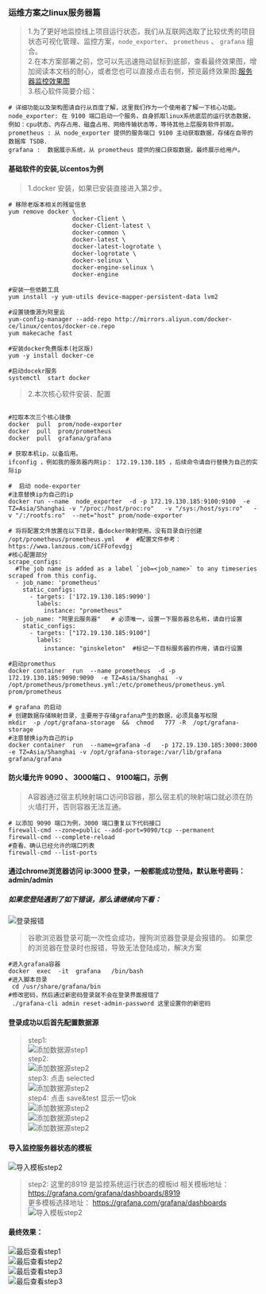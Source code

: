 ### 运维方案之linux服务器篇    
> 1.为了更好地监控线上项目运行状态，我们从互联网选取了比较优秀的项目状态可视化管理、监控方案，`node_exporter`、 `prometheus` 、 `grafana` 组合。  
> 2.在本方案部署之前，您可以先迅速拖动鼠标到底部，查看最终效果图，增加阅读本文档的耐心，或者您也可以直接点击右侧，预览最终效果图:[服务器监控效果图](https://grafana.com/grafana/dashboards/8919)  
> 3.核心软件简要介绍：
```code  
# 详细功能以及架构图请自行从百度了解，这里我们作为一个使用者了解一下核心功能。    
node_exporter: 在 9100 端口启动一个服务，自身抓取linux系统底层的运行状态数据，例如：cpu状态、内存占用、磁盘占用、网络传输状态等，等待其他上层服务软件抓取。
prometheus : 从 node_exporter 提供的服务端口 9100 主动获取数据，存储在自带的数据库 TSDB. 
grafana :  数据展示系统，从 prometheus 提供的接口获取数据，最终展示给用户。
```

#### 基础软件的安装,以centos为例    
> 1.docker 安装，如果已安装直接进入第2步。 
```code  
# 移除老版本相关的残留信息
yum remove docker \
                  docker-Client \
                  docker-Client-latest \
                  docker-common \
                  docker-latest \
                  docker-latest-logrotate \
                  docker-logrotate \
                  docker-selinux \
                  docker-engine-selinux \
                  docker-engine

#安装一些依赖工具
yum install -y yum-utils device-mapper-persistent-data lvm2

#设置镜像源为阿里云
yum-config-manager --add-repo http://mirrors.aliyun.com/docker-ce/linux/centos/docker-ce.repo
yum makecache fast

#安装docker免费版本(社区版)
yum -y install docker-ce

#启动docekr服务
systemctl  start docker

```
> 2.本次核心软件安装、配置   
```code  

#拉取本次三个核心镜像
docker  pull  prom/node-exporter
docker  pull  prom/prometheus
docker  pull  grafana/grafana

# 获取本机ip，以备后用。
ifconfig ，例如我的服务器内网ip： 172.19.130.185 ，后续命令请自行替换为自己的实际ip 

#  启动 node-exporter 
#注意替换ip为自己的ip 
docker run --name  node_exporter  -d -p 172.19.130.185:9100:9100  -e TZ=Asia/Shanghai -v "/proc:/host/proc:ro"   -v "/sys:/host/sys:ro"   -v "/:/rootfs:ro"  --net="host" prom/node-exporter

# 将将配置文件放置在以下目录，备docker映射使用。没有目录自行创建
/opt/prometheus/prometheus.yml   #  #配置文件参考：https://wwa.lanzous.com/iCFFofevdgj
#核心配置部分
scrape_configs:
  #The job name is added as a label `job=<job_name>` to any timeseries scraped from this config.
  - job_name: 'prometheus'
    static_configs:
      - targets: ['172.19.130.185:9090']
        labels:
          instance: "prometheus"
  - job_name: "阿里云服务器"   # 必须唯一，设置一下服务器总名称，请自行设置
    static_configs:
      - targets: ["172.19.130.185:9100"]
        labels:
          instance: "ginskeleton"  #标记一下目标服务器的作用，请自行设置

#启动promethus
docker container  run  --name prometheus  -d -p    172.19.130.185:9090:9090  -e TZ=Asia/Shanghai  -v  /opt/prometheus/prometheus.yml:/etc/prometheus/prometheus.yml  prom/prometheus

# grafana 的启动 
# 创建数据存储映射目录，主要用于存储grafana产生的数据，必须具备写权限
mkdir  -p /opt/grafana-storage  &&  chmod   777 -R  /opt/grafana-storage
#注意替换ip为自己的ip 
docker container  run  --name=grafana -d   -p 172.19.130.185:3000:3000   -e TZ=Asia/Shanghai -v /opt/grafana-storage:/var/lib/grafana grafana/grafana
```

#### 防火墙允许 9090 、 3000端口 、 9100端口，示例 
> A容器通过宿主机映射端口访问B容器，那么宿主机的映射端口就必须在防火墙打开，否则容器无法互通。
```code  
# 以添加 9090 端口为例，3000 端口重复以下代码接口
firewall-cmd --zone=public --add-port=9090/tcp --permanent
firewall-cmd --complete-reload
#查看、确认已经允许的端口列表
firewall-cmd --list-ports   
```

#### 通过chrome浏览器访问 ip:3000  登录，一般都能成功登陆，默认账号密码：admin/admin

##### 如果您登陆遇到了如下错误，那么请继续向下看：
![登录报错](https://www.ginskeleton.com/images/login_err.jpg)    
> 谷歌浏览器登录可能一次性会成功，搜狗浏览器登录是会报错的。
> 如果您的浏览器在登录时也报错，导致无法登陆成功，解决方案
```code   
#进入grafana容器
docker  exec  -it  grafana   /bin/bash
#进入脚本目录
 cd /usr/share/grafana/bin
#修改密码，然后通过新密码登录就不会在登录界面报错了
 ./grafana-cli admin reset-admin-password 这里设置你的新密码
```

#### 登录成功以后首先配置数据源
> step1:    
![添加数据源step1](https://www.ginskeleton.com/images/add_source1.png)     
> step2:    
![添加数据源step2](https://www.ginskeleton.com/images/add_source2.jpg)     
> step3: 点击 selected     
![添加数据源step2](https://www.ginskeleton.com/images/add_source3.jpg)     
> step4: 点击  save&test 显示一切ok    
![添加数据源step2](https://www.ginskeleton.com/images/add_source4.jpg)      
![添加数据源step2](https://www.ginskeleton.com/images/grafana-prometheus.png)      
![添加数据源step2](https://www.ginskeleton.com/images/add_source5.jpg)   

#### 导入监控服务器状态的模板     
![导入模板step2](https://www.ginskeleton.com/images/import1.jpg)  
> step2: 这里的8919 是监控系统运行状态的模板id
> 相关模板地址： https://grafana.com/grafana/dashboards/8919    
> 更多模板选择地址： https://grafana.com/grafana/dashboards   
![导入模板step2](https://www.ginskeleton.com/images/import2.jpg)  

#### 最终效果：
![最后查看step1](https://www.ginskeleton.com/images/finnal1.jpg)  
![最后查看step2](https://www.ginskeleton.com/images/finnal2.jpg)  
![最后查看step3](https://www.ginskeleton.com/images/linux1.png)  
![最后查看step3](https://www.ginskeleton.com/images/linux2.png)  

